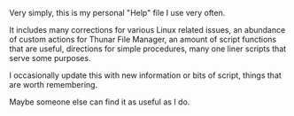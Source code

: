 Very simply, this is my personal "Help" file I use very often. 

It includes many corrections for various Linux related issues, an abundance of custom actions for Thunar File Manager, an amount of script functions that are useful, directions for simple procedures, many one liner scripts that serve some purposes.

I occasionally update this with new information or bits of script, things that are worth remembering.

Maybe someone else can find it as useful as I do.
